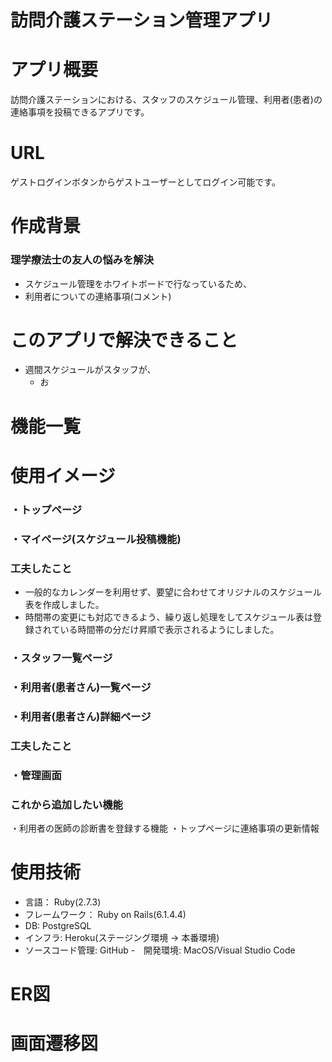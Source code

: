 # 訪問介護ステーション管理アプリ

# アプリ概要
訪問介護ステーションにおける、スタッフのスケジュール管理、利用者(患者)の連絡事項を投稿できるアプリです。


# URL

ゲストログインボタンからゲストユーザーとしてログイン可能です。

# 作成背景
### 理学療法士の友人の悩みを解決
- スケジュール管理をホワイトボードで行なっているため、
- 利用者についての連絡事項(コメント)


# このアプリで解決できること
- 週間スケジュールがスタッフが、
  - お


# 機能一覧

# 使用イメージ
### ・トップページ

### ・マイページ(スケジュール投稿機能)

###  工夫したこと
- 一般的なカレンダーを利用せず、要望に合わせてオリジナルのスケジュール表を作成しました。
- 時間帯の変更にも対応できるよう、繰り返し処理をしてスケジュール表は登録されている時間帯の分だけ昇順で表示されるようにしました。

### ・スタッフ一覧ページ
### ・利用者(患者さん)一覧ページ
### ・利用者(患者さん)詳細ページ
### 工夫したこと

### ・管理画面

### これから追加したい機能
・利用者の医師の診断書を登録する機能
・トップページに連絡事項の更新情報

# 使用技術
- 言語： Ruby(2.7.3)
- フレームワーク： Ruby on Rails(6.1.4.4)
- DB: PostgreSQL
- インフラ: Heroku(ステージング環境 → 本番環境)
- ソースコード管理: GitHub
-　開発環境: MacOS/Visual Studio Code

# ER図

# 画面遷移図
